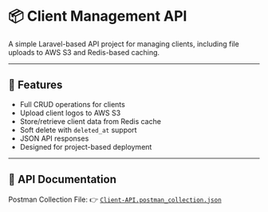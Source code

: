 # 📦 Client Management API

A simple Laravel-based API project for managing clients, including file uploads to AWS S3 and Redis-based caching.

---

## 🚀 Features

- Full CRUD operations for clients
- Upload client logos to AWS S3
- Store/retrieve client data from Redis cache
- Soft delete with `deleted_at` support
- JSON API responses
- Designed for project-based deployment

---

## 📘 API Documentation
Postman Collection File:
👉 [`Client-API.postman_collection.json`](https://www.postman.com/telecoms-architect-35954928/technical-test-project-documentation/collection/q8hfpf2/tes-teknis-asia-pacific?action=share&source=copy-link&creator=29623755)